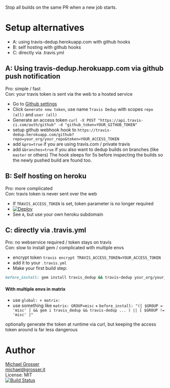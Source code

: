 Stop all builds on the same PR when a new job starts.

# Setup alternatives
 - A: using travis-dedup.herokuapp.com with github hooks
 - B: self hosting with github hooks
 - C: directly via .travis.yml


## A: Using travis-dedup.herokuapp.com via github push notification

Pro: simple / fast<br/>
Con: your travis token is sent via the web to a hosted service

 - Go to [Github settings](https://github.com/settings/tokens)
 - Click `Generate new token`, use name `Travis Dedup` with scopes `repo (all)` and `user (all)`
 - Generate an access token `curl -X POST "https://api.travis-ci.com/auth/github" -d "github_token=YOUR_GITHUB_TOKEN"`
 - setup github webhook hook to `https://travis-dedup.herokuapp.com/github?repo=your_org/your_repo&token=YOUR_ACCESS_TOKEN`
 - add `&pro=true` if you are using travis.com / private travis
 - add `&branches=true` if you also want to dedup builds on branches (like `master` or others)
The hook sleeps for 5s before inspecting the builds so the newly pushed build are found too.


## B: Self hosting on heroku
Pro: more complicated<br/>
Con: travis token is never sent over the web

 - If `TRAVIS_ACCESS_TOKEN` is set, token parameter is no longer required
 - [![Deploy](https://www.herokucdn.com/deploy/button.svg)](https://heroku.com/deploy)
 - See `A`, but use your own heroku subdomain

## C: directly via .travis.yml
Pro: no webservice required / token stays on travis<br/>
Con: slow to install gem / complicated with multiple envs

 - encrypt token `travis encrypt TRAVIS_ACCESS_TOKEN=YOUR_ACCESS_TOKEN`
 - add it to your `.travis.yml`
 - Make your first build step:

```Ruby
before_install: gem install travis_dedup && travis-dedup your_org/your_repo $TRAVIS_ACCESS_TOKEN --pro
```
#### With multiple envs in matrix
 - use `global: + matrix:`
 - use something like `matrix: GROUP=misc` + `before_install: "([ $GROUP = 'misc' ] && gem i travis_dedup && travis-dedup ... ) || [ $GROUP != 'misc' ]"`

optionally generate the token at runtime via curl, but keeping the access token around is far less dangerous

Author
======
[Michael Grosser](http://grosser.it)<br/>
michael@grosser.it<br/>
License: MIT<br/>
[![Build Status](https://travis-ci.org/grosser/travis_dedup.png)](https://travis-ci.org/grosser/travis_dedup)
